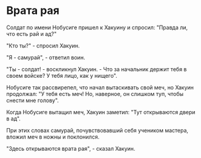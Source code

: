 # Врата рая

Солдат по имени Нобусиге пришел к Хакуину и спросил: "Правда ли, что есть рай и ад?"

"Кто ты?" - спросил Хакуин.

"Я - самурай", - ответил воин.

"Ты - солдат! - воскликнул Хакуин. - Что за начальник держит тебя в своем войске? У тебя лицо, как у нищего".

Нобусиге так рассвирепел, что начал вытаскивать свой меч, но Хакуин продолжал: "У тебя есть меч! Но, наверное, он слишком туп, чтобы снести мне голову".

Когда Нобусиге вытащил меч, Хакуин заметил: "Тут открываются двери в ад".

При этих словах самурай, почувствовавший себя учеником мастера, вложил меч в ножны и поклонился.

"Здесь открываются врата рая", - сказал Хакуин.
